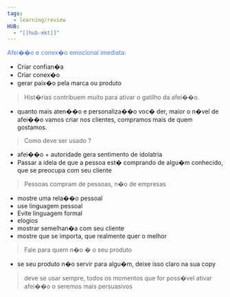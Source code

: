 ```yaml
---
tags:
  - learning/review
HUB:
  - "[[hub-mkt]]"
---
```



<font color = #4e79e5 >Afei��o e conex�o emocional imediata:</font>
 - Criar confian�a
- Criar conex�o
- gerar paix�o pela marca ou produto

>Hist�rias contribuem muito para ativar o gatilho da afei��o.
- quanto mais aten��o e personaliza��o voc� der, maior o n�vel de afei��o vamos criar nos clientes, compramos mais de quem gostamos.

>Como deve ser usado ?
- afei��o + autoridade gera sentimento de idolatria 
- Passar a ideia de que a pessoa est� comprando de algu�m conhecido, que se preocupa com seu cliente

>Pessoas compram de pessoas, n�o de empresas
- mostre uma rela��o pessoal
- use linguagem pessoal
- Evite linguagem formal
- elogios
- mostrar semelhan�a com seu cliente
- mostre que se importa, que realmente quer o melhor

>Fale para quem n�o � o seu produto
- se seu produto n�o servir para algu�m, deixe isso claro na sua copy

>deve se usar sempre, todos os momentos que for poss�vel ativar afei��o o seremos mais persuasivos